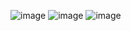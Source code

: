 ![image](https://github.com/NaClamandra/Simulacion_por_computadora-Saul-Torres/assets/74439320/89591d43-d5e3-4cbf-8da4-326428e00e3c)
![image](https://github.com/NaClamandra/Simulacion_por_computadora-Saul-Torres/assets/74439320/2aecfe44-4b1f-45e9-bb85-9260e84647b0)
![image](https://github.com/NaClamandra/Simulacion_por_computadora-Saul-Torres/assets/74439320/f1a2200b-1277-48a6-beeb-0644b093d6dc)
